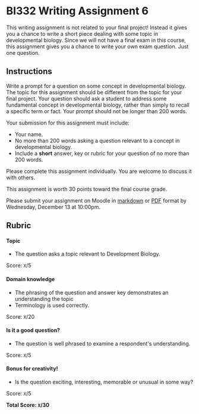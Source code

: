 # BI332 Writing Assignment 6

This writing assignment is not related to your final project! Instead it gives you a chance to write a short piece dealing with some topic in developmental biology. Since we will not have a final exam in this course, this assignment gives you a chance to write your own exam question. Just one question. 

## Instructions

Write a prompt for a question on some concept in developmental biology. The topic for this assignment should be different from the topic for your final project. Your question should ask a student to address some fundamental concept in developmental biology, rather than simply to recall a specific term or fact. Your prompt should not be longer than 200 words.

Your submission for this assignment must include:

- Your name. 
- No more than 200 words asking a question relevant to a concept in developmental biology. 
- Include a **short** answer, key or rubric for your question of no more than 200 words.


Please complete this assignment individually. You are welcome to discuss it with others. 

This assignment is worth 30 points toward the final course grade. 

Please submit your assignment on Moodle in [markdown](https://www.markdownguide.org/) or [PDF](https://www.adobe.com/acrobat/about-adobe-pdf.html) format by Wednesday, December 13 at 10:00pm.



## Rubric

#### Topic

- The question asks a topic relevant to Development Biology.

Score: `X`/5

#### Domain knowledge

- The phrasing of the question and answer key demonstrates an understanding the topic 
- Terminology is used correctly.

Score: `X`/20

#### Is it a good question?

- The question is well phrased to examine a respondent's understanding.

Score: `X`/5

#### Bonus for creativity!

- Is the question exciting, interesting, memorable or unusual in some way?

Score: `X`/5



**Total Score: `X`/30**